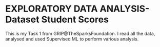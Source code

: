 # EXPLORATORY DATA ANALYSIS- Dataset Student Scores
This is my Task 1 from GRIP@TheSparksFoundation. 
I read all the data, analysed and used Supervised ML to perform various analysis.
